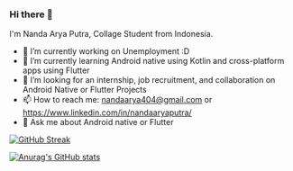 ### Hi there 👋

I'm Nanda Arya Putra, Collage Student from Indonesia.

- 🔭 I’m currently working on Unemployment :D
- 🌱 I’m currently learning Android native using Kotlin and cross-platform apps using Flutter
- 👯 I’m looking for an internship, job recruitment, and collaboration on Android Native or Flutter Projects
- 📫 How to reach me: nandaarya404@gmail.com or https://www.linkedin.com/in/nandaaryaputra/
- 💬 Ask me about Android native or Flutter
  
<!--
- 🤔 I’m looking for help with ...
- 💬 Ask me about ...
- 📫 How to reach me: ...
- 😄 Pronouns: ...
- ⚡ Fun fact: ...
-->

[![GitHub Streak](https://github-readme-streak-stats.herokuapp.com/?user=nandaarya&theme=dark)](https://github.com/DenverCoder1/github-readme-streak-stats)

[![Anurag's GitHub stats](https://github-readme-stats.vercel.app/api?username=nandaarya)](https://github.com/anuraghazra/github-readme-stats)
